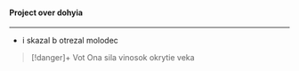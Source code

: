 #### Project over dohyia
____
- i skazal b otrezal molodec
>[!danger]+ Vot Ona sila vinosok
> okrytie veka 